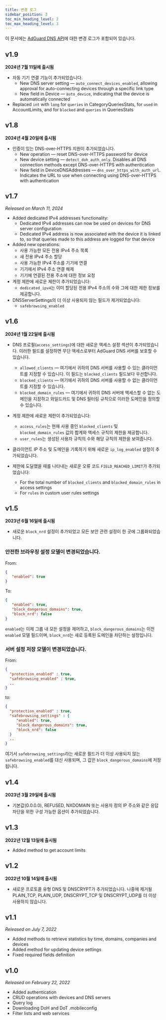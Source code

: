 ```yaml
---
title: 변경 로그
sidebar_position: 3
toc_min_heading_level: 2
toc_max_heading_level: 3
---
```


<!--
    Changelog is from here:
    https://api.adguard-dns.io/static/api/CHANGELOG.md
-->

이 문서에는 [AdGuard DNS API](private-dns/api/overview.md)에 대한 변경 로그가 포함되어 있습니다.

## v1.9

**2024년 7월 11일에 출시됨**

- 자동 기기 연결 기능이 추가되었습니다.
  - New DNS server setting — `auto_connect_devices_enabled`, allowing approval for auto-connecting devices through a specific link type
  - New field in Device — `auto_device`, indicating that the device is automatically connected
- Replaced `int` with `long` for `queries` in CategoryQueriesStats, for `used` in AccountLimits, and for `blocked` and `queries` in QueriesStats

## v1.8

**2024년 4월 20일에 출시됨**

- 인증이 있는 DNS-over-HTTPS 지원이 추가되었습니다.
  - New operation — reset DNS-over-HTTPS password for device
  - New device setting — `detect_doh_auth_only`. Disables all DNS connection methods except DNS-over-HTTPS with authentication
  - New field in DeviceDNSAddresses — `dns_over_https_with_auth_url`. Indicates the URL to use when connecting using DNS-over-HTTPS with authentication

## v1.7

_Released on March 11, 2024_

- Added dedicated IPv4 addresses functionality:
  - Dedicated IPv4 addresses can now be used on devices for DNS server configuration
  - Dedicated IPv4 address is now associated with the device it is linked to, so that queries made to this address are logged for that device
- Added new operations:
  - 사용 가능한 모든 전용 IPv4 주소 목록
  - 새 전용 IPv4 주소 할당
  - 사용 가능한 IPv4 주소를 기기에 연결
  - 기기에서 IPv4 주소 연결 해제
  - 기기에 연결된 전용 주소에 대한 정보 요청
- 계정 제한에 새로운 제한이 추가되었습니다:
  - `dedicated_ipv4`는 이미 할당된 전용 IPv4 주소의 수와 그에 대한 제한 정보를 제공합니다.
- DNSServerSettings의 더 이상 사용되지 않는 필드가 제거되었습니다:
  - `safebrowsing_enabled`

## v1.6

**2024년 1월 22일에 출시됨**

- DNS 프로필(`access_settings`)에 대한 새로운 액세스 설정 섹션이 추가되었습니다. 이러한 필드를 설정하면 무단 액세스로부터 AdGuard DNS 서버를 보호할 수 있습니다.

  - `allowed_clients` — 여기에서 귀하의 DNS 서버를 사용할 수 있는 클라이언트를 지정할 수 있습니다. 이 필드는 `blocked_clients` 필드보다 우선합니다.
  - `blocked_clients` — 여기에서 귀하의 DNS 서버를 사용할 수 없는 클라이언트를 지정할 수 있습니다.
  - `blocked_domain_rules` — 여기에서 귀하의 DNS 서버에 액세스할 수 없는 도메인을 지정하고 와일드카드 및 DNS 필터링 규칙으로 이러한 도메인을 정의할 수 있습니다.

- 계정 제한에 새로운 제한이 추가되었습니다:

  - `access_rules`는 현재 사용 중인 `blocked_clients` 및 `blocked_domain_rules` 값의 합계와 액세스 규칙의 제한을 제공합니다.
  - `user_rules`는 생성된 사용자 규칙의 수와 해당 규칙의 제한을 보여줍니다.

- 클라이언트 IP 주소 및 도메인을 기록하기 위해 새로운 `ip_log_enabled` 설정이 추가되었습니다.

- 제한에 도달했을 때를 나타내는 새로운 오류 코드 `FIELD_REACHED_LIMIT`가 추가되었습니다:

  - For the total number of `blocked_clients` and `blocked_domain_rules` in access settings
  - For `rules` in custom user rules settings

## v1.5

**2023년 6월 16일에 출시됨**

- 새로운 `block_nrd` 설정이 추가되었고 모든 보안 관련 설정이 한 곳에 그룹화되었습니다.

### 안전한 브라우징 설정 모델이 변경되었습니다.

From:

```json
{
   "enabled": true
}
```

To:

```json
{
   "enabled": true,
   "block_dangerous_domains": true,
   "block_nrd": false
}
```

`enabled`는 이제 그룹 내 모든 설정을 제어하고, `block_dangerous_domains`는 이전 `enabled` 모델 필드이며, `block_nrd`는 새로 등록된 도메인을 차단하는 설정입니다.

### 서버 설정 저장 모델이 변경되었습니다.

From:

```json
{
  "protection_enabled" : true,
  "safebrowsing_enabled" : true,
  ..
}
```

to:

```json
{
  "protection_enabled" : true,
  "safebrowsing_settings" : {
     "enabled": true,
     "block_dangerous_domains": true,
     "block_nrd": false
  }
  ..
}
```

여기서 `safebrowsing_settings`라는 새로운 필드가 더 이상 사용되지 않는 `safebrowsing_enabled`를 대신 사용되며, 그 값은 `block_dangerous_domains`에 저장됩니다.

## v1.4

**2023년 3월 29일에 출시됨**

- 기본값(0.0.0.0), REFUSED, NXDOMAIN 또는 사용자 정의 IP 주소와 같은 응답 차단을 위한 구성 가능한 옵션이 추가되었습니다.

## v1.3

**2022년 12월 13일에 출시됨**

- Added method to get account limits

## v1.2

**2022년 10월 14일에 출시됨**

- 새로운 프로토콜 유형 DNS 및 DNSCRYPT가 추가되었습니다. 나중에 제거될 PLAIN_TCP, PLAIN_UDP, DNSCRYPT_TCP 및 DNSCRYPT_UDP를 더 이상 사용하지 않습니다.

## v1.1

_Released on July 7, 2022_

- Added methods to retrieve statistics by time, domains, companies and devices
- Added method for updating device settings
- Fixed required fields definition

## v1.0

_Released on February 22, 2022_

- Added authentication
- CRUD operations with devices and DNS servers
- Query log
- Downloading DoH and DoT .mobileconfig
- Filter lists and web services
